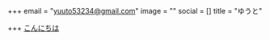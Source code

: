 +++
email = "yuuto53234@gmail.com"
image = ""
social = []
title = "ゆうと"

+++
[こんにちは](https://www.wordhippo.com/what-is/the-meaning-of/japanese-word-20427a708c3f6f07cf12ab23557982d9e6d23b61.html)